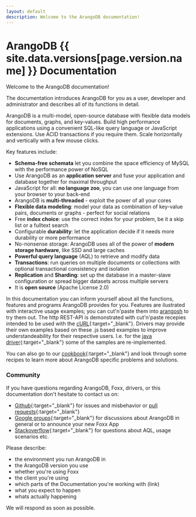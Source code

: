 ```yaml
---
layout: default
description: Welcome to the ArangoDB documentation!
---
```

ArangoDB {{ site.data.versions[page.version.name] }} Documentation
=====================================

Welcome to the ArangoDB documentation!

The documentation introduces ArangoDB for you as a user, developer and administrator and describes all of its functions in detail. 

ArangoDB is a multi-model, open-source database with flexible data models for documents, graphs, and key-values. Build high performance applications using a convenient SQL-like query language or JavaScript extensions. Use ACID transactions if you require them. Scale horizontally and vertically with a few mouse clicks.

Key features include:

* **Schema-free schemata** let you combine the space efficiency of MySQL with the performance power of NoSQL
* Use ArangoDB as an **application server** and fuse your application and database together for maximal throughput
* JavaScript for all: **no language zoo**, you can use one language from your browser to your back-end
* ArangoDB is **multi-threaded** - exploit the power of all your cores
* **Flexible data modeling**: model your data as combination of key-value pairs, documents or graphs - perfect for social relations
* Free **index choice**: use the correct index for your problem, be it a skip list or a fulltext search
* Configurable **durability**: let the application decide if it needs more durability or more performance
* No-nonsense storage: ArangoDB uses all of the power of **modern storage hardware**, like SSD and large caches
* **Powerful query language** (AQL) to retrieve and modify data 
* **Transactions**: run queries on multiple documents or collections with optional transactional consistency and isolation
* **Replication** and **Sharding**: set up the database in a master-slave configuration or spread bigger datasets across multiple servers
* It is **open source** (Apache License 2.0)

In this documentation you can inform yourself about all the functions, features and programs ArangoDB provides for you.
Features are ilustrated with interactive usage examples; you can cut'n'paste them into [arangosh](arangosh.html) to try them out.
The http REST-API is demonstrated with cut'n'paste recepies intended to be used with the [cURL](http://curl.haxx.se){:target="_blank"}.
Drivers may provide their own examples based on these .js based examples to improve understandeability for their respective users.
I.e. for the [java driver](https://github.com/arangodb/arangodb-java-driver#learn-more){:target="_blank"} some of the samples are re-implemented.

You can also go to our [cookbook](https://docs.arangodb.com/cookbook){:target="_blank"} and look through some recipes to learn more about ArangoDB specific problems and solutions.

### Community

If you have questions regarding ArangoDB, Foxx, drivers, or this documentation don't hesitate to contact us on:

- [Github](https://github.com/arangodb/arangodb/issues){:target="_blank"} for issues and misbehavior or [pull requests](https://www.arangodb.com/community/){:target="_blank"}
- [Google groups](https://groups.google.com/forum/?hl=de#!forum/arangodb){:target="_blank"} for discussions about ArangoDB in general or to announce your new Foxx App
- [Stackoverflow](http://stackoverflow.com/questions/tagged/arangodb){:target="_blank"} for questions about AQL, usage scenarios etc.

Please describe:

- the environment you run ArangoDB in
- the ArangoDB version you use
- whether you're using Foxx
- the client you're using
- which parts of the Documentation you're working with (link)
- what you expect to happen
- whats actually happening

We will respond as soon as possible.


